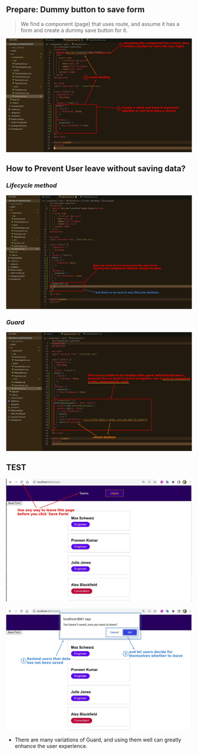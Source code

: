 ## **Prepare: Dummy button to save form**

> We find a component (page) that uses route, and assume it has a form and create a dummy save button for it.

![Alt dummy button to save form](pic/03.jpg)

## **How to Prevent User leave without saving data?**

### _Lifecycle method_

![Alt try unmounted](pic/04.jpg)

### _Guard_

![Alt beforeRouteLeave](pic/05.jpg)

## **TEST**

![Alt test leave](pic/06.jpg)

![Alt test result](pic/07.jpg)

- There are many variations of Guard, and using them well can greatly enhance the user experience.
